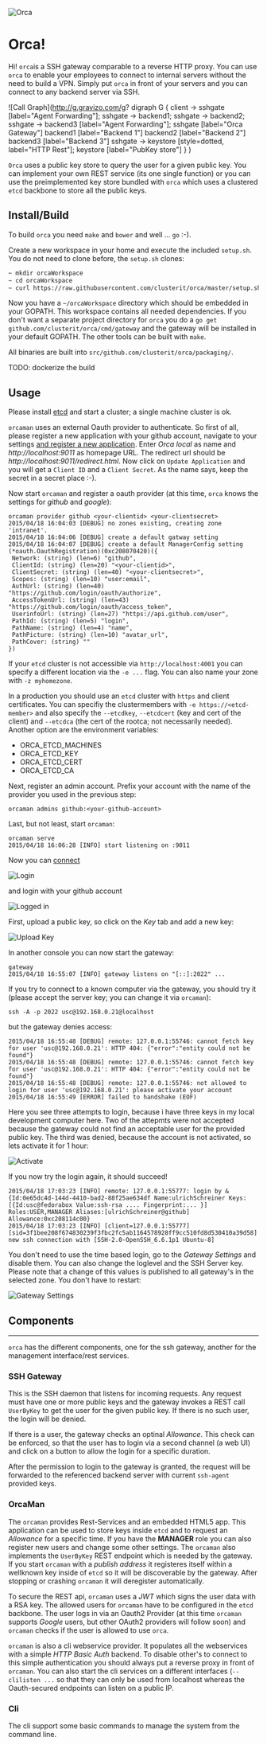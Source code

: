 ![Orca](doc/img/orca_sm.png)

# Orca!
Hi! `orca`is a SSH gateway comparable to a reverse HTTP proxy. You 
can use `orca` to enable your employees to connect to internal servers without 
the need to build a VPN. Simply put `orca` in front of your servers and you can 
connect to any backend server via SSH.

![Call Graph](http://g.gravizo.com/g?
  digraph G {
   client -> sshgate [label="Agent Forwarding"];
   sshgate -> backend1;
   sshgate -> backend2;
   sshgate -> backend3 [label="Agent Forwarding"];
   sshgate [label="Orca Gateway"]
   backend1 [label="Backend 1"]
   backend2 [label="Backend 2"]
   backend3 [label="Backend 3"]
   sshgate -> keystore [style=dotted, label="HTTP Rest"];
   keystore [label="PubKey store"]
 }
)

`Orca` uses a public key store to query the user for a given public key. You can 
implement your own REST service (its one single function) or you can use the 
preimplemented key store bundled with `orca` which uses a clustered `etcd` 
backbone to store all the public keys.

## Install/Build

To build `orca` you need `make` and `bower` and well ... `go` :-).

Create a new workspace in your home and execute the included `setup.sh`. You do not
need to clone before, the `setup.sh` clones:
```sh
~ mkdir orcaWorkspace
~ cd orcaWorkspace
~ curl https://raw.githubusercontent.com/clusterit/orca/master/setup.sh | /bin/sh
```

Now you have a `~/orcaWorkspace` directory which should be embedded in your GOPATH. This
workspace contains all needed dependencies. If you don't want a separate project directory
for `orca` you do a `go get github.com/clusterit/orca/cmd/gateway` and the gateway will
be installed in your default GOPATH. The other tools can be built with `make`. 

All binaries are built into `src/github.com/clusterit/orca/packaging/`.

TODO: dockerize the build 


## Usage

Please install [etcd](https://github.com/coreos/etcd) and start a cluster; a
single machine cluster is ok.

`orcaman` uses an external Oauth provider to authenticate. So first of all, please
register a new application with your github account, navigate to your settings
[and register a new application](https://github.com/settings/applications/new). Enter
*Orca local* as name and *http://localhost:9011* as homepage URL. The redirect
url should be *http://localhost:9011/redirect.html*. Now click on `Update Application`
and you will get a `Client ID` and a `Client Secret`. As the name says, keep the
secret in a secret place :-).

Now start `orcaman` and register a oauth provider (at this time, `orca` knows
the settings for *github* and *google*):
```
orcaman provider github <your-clientid> <your-clientsecret>
2015/04/18 16:04:03 [DEBUG] no zones existing, creating zone 'intranet'.
2015/04/18 16:04:06 [DEBUG] create a default gatway setting
2015/04/18 16:04:07 [DEBUG] create a default ManagerConfig setting
(*oauth.OauthRegistration)(0xc208070420)({
 Network: (string) (len=6) "github",
 ClientId: (string) (len=20) "<your-clientid>",
 ClientSecret: (string) (len=40) "<your-clientsecret>",
 Scopes: (string) (len=10) "user:email",
 AuthUrl: (string) (len=40) "https://github.com/login/oauth/authorize",
 AccessTokenUrl: (string) (len=43) "https://github.com/login/oauth/access_token",
 UserinfoUrl: (string) (len=27) "https://api.github.com/user",
 PathId: (string) (len=5) "login",
 PathName: (string) (len=4) "name",
 PathPicture: (string) (len=10) "avatar_url",
 PathCover: (string) ""
})
```

If your `etcd` cluster is not accessible via `http://localhost:4001` you can
specify a different location via the `-e ...` flag. You can also name your
zone with `-z myhomezone`.

 In a production you should use an `etcd` cluster with `https` and client
 certificates. You can specifiy the clustermembers with `-e https://<etcd-member>` 
 and also specify the `--etcdkey`, `--etcdcert` (key and cert of the client) and 
 `--etcdca` (the cert of the rootca; not necessarily needed). Another option are the
 environment variables:
  - ORCA_ETCD_MACHINES
  - ORCA_ETCD_KEY
  - ORCA_ETCD_CERT
  - ORCA_ETCD_CA
  
Next, register an admin account. Prefix your account with the name of the provider
you used in the previous step:

```
orcaman admins github:<your-github-account>
```

Last, but not least, start `orcaman`:
```
orcaman serve
2015/04/18 16:06:28 [INFO] start listening on :9011
```

Now you can [connect](http://localhost:9011) 

![Login](doc/img/login.png)

and login with your github account

![Logged in](doc/img/loggedIn.png)

First, upload a public key, so click on the *Key* tab and add a new key:

![Upload Key](doc/img/upload_pubkey.png)

In another console you can now start the gateway:
```
gateway
2015/04/18 16:55:07 [INFO] gateway listens on "[::]:2022" ...
```

If you try to connect to a known computer via the gateway, you should try it 
(please accept the server key; you can change it via `orcaman`):
```
ssh -A -p 2022 usc@192.168.0.21@localhost
```
but the gateway denies access:
```
2015/04/18 16:55:48 [DEBUG] remote: 127.0.0.1:55746: cannot fetch key for user 'usc@192.168.0.21': HTTP 404: {"error":"entity could not be found"}
2015/04/18 16:55:48 [DEBUG] remote: 127.0.0.1:55746: cannot fetch key for user 'usc@192.168.0.21': HTTP 404: {"error":"entity could not be found"}
2015/04/18 16:55:48 [DEBUG] remote: 127.0.0.1:55746: not allowed to login for user 'usc@192.168.0.21': please activate your account
2015/04/18 16:55:49 [ERROR] failed to handshake (EOF)
```

Here you see three attempts to login, because i have three keys in my local
development computer here. Two of the attepmts  were not accepted because the 
gateway could not find an acceptable user for the provided public key. The third
was denied, because the account is not activated, so lets activate it for 1 hour:

![Activate](doc/img/activate_1h.png)

If you now try the login again, it should succeed! 

```
2015/04/18 17:03:23 [INFO] remote: 127.0.0.1:55777: login by &{Id:0e65dc4d-144d-4410-bad2-88f25ae634df Name:ulrichSchreiner Keys:[{Id:usc@fedorabox Value:ssh-rsa .... Fingerprint:... }] Roles:USER,MANAGER Aliases:[ulrichSchreiner@github] Allowance:0xc208114c00}
2015/04/18 17:03:23 [INFO] [client=127.0.0.1:55777] [sid=3f1bee208f674830239f3fbc2fc5ab1164578928ff9cc510fd8d530410a39d58] new ssh connection with [SSH-2.0-OpenSSH_6.6.1p1 Ubuntu-8] 
```

You don't need to use the time based login, go to the *Gateway Settings* and
disable them. You can also change the loglevel and the SSH Server key. Please
note that a change of this values is published to all gateway's in the 
selected zone. You don't have to restart:

![Gateway Settings](doc/img/gateway_settings.png)


## Components
----------
`orca` has the different components, one for the ssh gateway, another for the management
interface/rest services.

### SSH Gateway
This is the SSH daemon that listens for incoming requests. Any request must have one or more 
public keys and the gateway invokes a REST call `UserByKey` to get the user for the given public
key. If there is no such user, the login will be denied.

If there is a user, the gateway checks an optinal *Allowance*. This check can be enforced, so that
the user has to login via a second channel (a web UI) and click on a button to allow the login for
a specific duration. 

After the permission to login to the gateway is granted, the request will be forwarded to the
referenced backend server with current `ssh-agent` provided keys. 

### OrcaMan
The `orcaman` provides Rest-Services and an embedded HTML5 app. This application can be used 
to store keys inside `etcd` and to request an *Allowance* for a specific time. If you have 
the **MANAGER** role you can also register new users and change some other settings. 
The `orcaman` also implements the `UserByKey` REST endpoint
which is needed by the gateway. If you start `orcaman` with a *publish address* it registeres
itself within a wellknown key inside of `etcd` so it will be discoverable by the gateway. After
stopping or crashing `orcaman` it will deregister automatically.

To secure the REST api, `orcaman` uses a *JWT* which signs the user data with a RSA key. The
allowed users for `orcaman` have to be configured in the `etcd` backbone. The user logs in via
an Oauth2 Provider (at this time `orcaman` supports *Google* users, but other OAuth2 providers will
follow soon) and `orcaman` checks if the user is allowed to use `orca`.

`orcaman` is also a cli webservice provider. It populates all the webservices with a 
simple *HTTP Basic Auth* backend. To disable other's to connect to this simple authentication
you should always put a reverse proxy in front of `orcaman`. You can also start the cli
services on a different interfaces (`--clilisten ...` so that they can only be used from localhost
whereas the Oauth-secured endpoints can listen on a public IP.

### Cli
The cli support some basic commands to manage the system from the command line.
